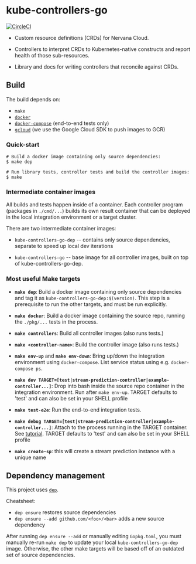 # kube-controllers-go

[![CircleCI](https://circleci.com/gh/NervanaSystems/kube-controllers-go.svg?style=svg&circle-token=9c029b14f7156dec846307b9f58c2f72ad80484e)](https://circleci.com/gh/NervanaSystems/kube-controllers-go)

- Custom resource definitions (CRDs) for Nervana Cloud.

- Controllers to interpret CRDs to Kubernetes-native constructs and
  report health of those sub-resources.

- Library and docs for writing controllers that reconcile against CRDs.

## Build

The build depends on:

* `make`
* [`docker`](https://docs.docker.com/engine/installation)
* [`docker-compose`](https://docs.docker.com/compose/install)
  (end-to-end tests only)
* [`gcloud`](https://cloud.google.com/sdk/docs/#linux)
  (we use the Google Cloud SDK to push images to GCR)

### Quick-start

```shell
# Build a docker image containing only source dependencies:
$ make dep

# Run library tests, controller tests and build the controller images:
$ make
```

### Intermediate container images

All builds and tests happen inside of a container. Each controller program
(packages in `./cmd/...`) builds its own result container that can be
deployed in the local integration environment or a target cluster.

There are two intermediate container images:

- `kube-controllers-go-dep` -- contains only source dependencies, separate
  to speed up local dev iterations

- `kube-controllers-go` -- base image for all controller images, built on
  top of kube-controllers-go-dep.

### Most useful Make targets

- **`make dep`**: Build a docker image containing only source dependencies
  and tag it as `kube-controllers-go-dep:$(version)`. This step is a
  prerequisite to run the other targets, and must be run explicitly.

- **`make docker`**: Build a docker image containing the source repo, running
  the `./pkg/...` tests in the process.

- **`make controllers`**: Build all controller images (also runs tests.)

- **`make <controller-name>`**: Build the <controller-name> controller image
  (also runs tests.)

- **`make env-up`** and **`make env-down`**: Bring up/down the integration
  environment using `docker-compose`. List service status using e.g.
  `docker-compose ps`.

- **`make dev TARGET=[test|stream-prediction-controller|example-controller...]`**: Drop into bash inside the source repo container in the
  integration environment. Run after `make env-up`. TARGET defaults to 'test' and can also be set in your SHELL profile

- **`make test-e2e`**: Run the end-to-end integration tests.

- **`make debug TARGET=[test|stream-prediction-controller|example-controller...]`**: Attach to the process running in the TARGET container. See [tutorial](docs/debug.md). TARGET defaults to 'test' and can also be set in your SHELL profile

- **`make create-sp`**: this will create a stream prediction instance with a unique name

## Dependency management

This project uses [`dep`](https://github.com/golang/dep).

Cheatsheet:
- `dep ensure` restores source dependencies
- `dep ensure --add github.com/<foo>/<bar>` adds a new source dependency

After running `dep ensure --add` or manually editing `Gopkg.toml`,
you must manually re-run `make dep` to update your local
`kube-controllers-go-dep` image. Otherwise, the other make targets will
be based off of an outdated set of source dependencies.

